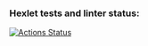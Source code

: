 ### Hexlet tests and linter status:
[![Actions Status](https://github.com/VlasenkoDmitry/php-project-9/actions/workflows/hexlet-check.yml/badge.svg)](https://github.com/VlasenkoDmitry/php-project-9/actions)